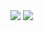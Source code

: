 <img src="https://capsule-render.vercel.app/api?type=waving&color=auto&height=300&section=header&text=capsule%20render&fontSize=90"/>
<img src="https://img.shields.io/badge/Javascript-F7DF1E?style=for-the-badge&logo=JavaScript&logoColor=black">
<!--
**sodra6/sodra6** is a ✨ _special_ ✨ repository because its `README.md` (this file) appears on your GitHub profile.

Here are some ideas to get you started:

- 🔭 I’m currently working on ...
- 🌱 I’m currently learning ...
- 👯 I’m looking to collaborate on ...
- 🤔 I’m looking for help with ...
- 💬 Ask me about ...
- 📫 How to reach me: ...
- 😄 Pronouns: ...
- ⚡ Fun fact: ...
-->

